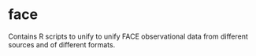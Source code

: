 # face
Contains R scripts to unify to unify FACE observational data from different sources and of different formats.
